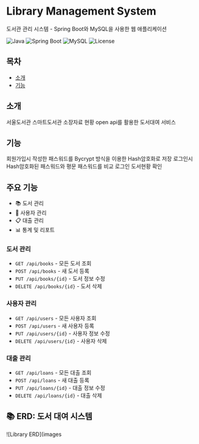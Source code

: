 # Library Management System
도서관 관리 시스템 - Spring Boot와 MySQL을 사용한 웹 애플리케이션

![Java](https://img.shields.io/badge/Java-11-orange)
![Spring Boot](https://img.shields.io/badge/Spring%20Boot-3.2.5-brightgreen)
![MySQL](https://img.shields.io/badge/MySQL-8.0-blue)
![License](https://img.shields.io/badge/License-MIT-yellow)


## 목차
- [소개](#소개)
- [기능](#기능)

## 소개
서울도서관 스마트도서관 소장자료 현황 open api를 활용한 도서대여 서비스

## 기능
회원가입시 작성한 패스워드를 Bycrypt 방식을 이용한 Hash암호화로 저장
로그인시 Hash암호화된 패스워드와 평문 패스워드를 비교 로그인
도서현황 확인

## 주요 기능
- 📚 도서 관리
- 👥 사용자 관리
- 📋 대출 관리
- 📊 통계 및 리포트

### 도서 관리
- `GET /api/books` - 모든 도서 조회
- `POST /api/books` - 새 도서 등록
- `PUT /api/books/{id}` - 도서 정보 수정
- `DELETE /api/books/{id}` - 도서 삭제

### 사용자 관리
- `GET /api/users` - 모든 사용자 조회
- `POST /api/users` - 새 사용자 등록
- `PUT /api/users/{id}` - 사용자 정보 수정
- `DELETE /api/users/{id}` - 사용자 삭제

### 대출 관리
- `GET /api/loans` - 모든 대출 조회
- `POST /api/loans` - 새 대출 등록
- `PUT /api/loans/{id}` - 대출 정보 수정
- `DELETE /api/loans/{id}` - 대출 삭제


## 📚 ERD: 도서 대여 시스템

![Library ERD](images
